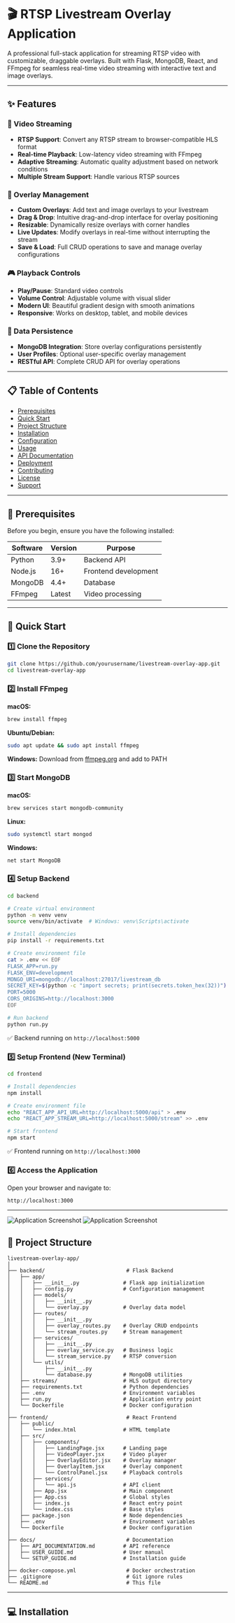 # 🎬 RTSP Livestream Overlay Application

A professional full-stack application for streaming RTSP video with customizable, draggable overlays. Built with Flask, MongoDB, React, and FFmpeg for seamless real-time video streaming with interactive text and image overlays.

---

## ✨ Features

### 🎥 Video Streaming
- **RTSP Support**: Convert any RTSP stream to browser-compatible HLS format
- **Real-time Playback**: Low-latency video streaming with FFmpeg
- **Adaptive Streaming**: Automatic quality adjustment based on network conditions
- **Multiple Stream Support**: Handle various RTSP sources

### 🎨 Overlay Management
- **Custom Overlays**: Add text and image overlays to your livestream
- **Drag & Drop**: Intuitive drag-and-drop interface for overlay positioning
- **Resizable**: Dynamically resize overlays with corner handles
- **Live Updates**: Modify overlays in real-time without interrupting the stream
- **Save & Load**: Full CRUD operations to save and manage overlay configurations

### 🎮 Playback Controls
- **Play/Pause**: Standard video controls
- **Volume Control**: Adjustable volume with visual slider
- **Modern UI**: Beautiful gradient design with smooth animations
- **Responsive**: Works on desktop, tablet, and mobile devices

### 💾 Data Persistence
- **MongoDB Integration**: Store overlay configurations persistently
- **User Profiles**: Optional user-specific overlay management
- **RESTful API**: Complete CRUD API for overlay operations

---

## 📋 Table of Contents

- [Prerequisites](#prerequisites)
- [Quick Start](#quick-start)
- [Project Structure](#project-structure)
- [Installation](#installation)
- [Configuration](#configuration)
- [Usage](#usage)
- [API Documentation](#api-documentation)
- [Deployment](#deployment)
- [Contributing](#contributing)
- [License](#license)
- [Support](#support)

---

## 🔧 Prerequisites

Before you begin, ensure you have the following installed:

| Software | Version | Purpose |
|----------|---------|---------|
| Python | 3.9+ | Backend API |
| Node.js | 16+ | Frontend development |
| MongoDB | 4.4+ | Database |
| FFmpeg | Latest | Video processing |

---

## 🚀 Quick Start

### 1️⃣ Clone the Repository

```bash
git clone https://github.com/yourusername/livestream-overlay-app.git
cd livestream-overlay-app
```

### 2️⃣ Install FFmpeg

**macOS:**
```bash
brew install ffmpeg
```

**Ubuntu/Debian:**
```bash
sudo apt update && sudo apt install ffmpeg
```

**Windows:**
Download from [ffmpeg.org](https://ffmpeg.org/download.html) and add to PATH

### 3️⃣ Start MongoDB

**macOS:**
```bash
brew services start mongodb-community
```

**Linux:**
```bash
sudo systemctl start mongod
```

**Windows:**
```bash
net start MongoDB
```

### 4️⃣ Setup Backend

```bash
cd backend

# Create virtual environment
python -m venv venv
source venv/bin/activate  # Windows: venv\Scripts\activate

# Install dependencies
pip install -r requirements.txt

# Create environment file
cat > .env << EOF
FLASK_APP=run.py
FLASK_ENV=development
MONGO_URI=mongodb://localhost:27017/livestream_db
SECRET_KEY=$(python -c "import secrets; print(secrets.token_hex(32))")
PORT=5000
CORS_ORIGINS=http://localhost:3000
EOF

# Run backend
python run.py
```

✅ Backend running on `http://localhost:5000`

### 5️⃣ Setup Frontend (New Terminal)

```bash
cd frontend

# Install dependencies
npm install

# Create environment file
echo "REACT_APP_API_URL=http://localhost:5000/api" > .env
echo "REACT_APP_STREAM_URL=http://localhost:5000/stream" >> .env

# Start frontend
npm start
```

✅ Frontend running on `http://localhost:3000`

### 6️⃣ Access the Application

Open your browser and navigate to:
```
http://localhost:3000
```

---
![Application Screenshot](livestream-overlay-app/frontend/public/screenshot.png)
![Application Screenshot](livestream-overlay-app/frontend/public/screenshot1.png)


## 📁 Project Structure

```
livestream-overlay-app/
│
├── backend/                          # Flask Backend
│   ├── app/
│   │   ├── __init__.py              # Flask app initialization
│   │   ├── config.py                # Configuration management
│   │   ├── models/
│   │   │   ├── __init__.py
│   │   │   └── overlay.py           # Overlay data model
│   │   ├── routes/
│   │   │   ├── __init__.py
│   │   │   ├── overlay_routes.py    # Overlay CRUD endpoints
│   │   │   └── stream_routes.py     # Stream management
│   │   ├── services/
│   │   │   ├── __init__.py
│   │   │   ├── overlay_service.py   # Business logic
│   │   │   └── stream_service.py    # RTSP conversion
│   │   └── utils/
│   │       ├── __init__.py
│   │       └── database.py          # MongoDB utilities
│   ├── streams/                     # HLS output directory
│   ├── requirements.txt             # Python dependencies
│   ├── .env                         # Environment variables
│   ├── run.py                       # Application entry point
│   └── Dockerfile                   # Docker configuration
│
├── frontend/                         # React Frontend
│   ├── public/
│   │   └── index.html               # HTML template
│   ├── src/
│   │   ├── components/
│   │   │   ├── LandingPage.jsx      # Landing page
│   │   │   ├── VideoPlayer.jsx      # Video player
│   │   │   ├── OverlayEditor.jsx    # Overlay manager
│   │   │   ├── OverlayItem.jsx      # Overlay component
│   │   │   └── ControlPanel.jsx     # Playback controls
│   │   ├── services/
│   │   │   └── api.js               # API client
│   │   ├── App.jsx                  # Main component
│   │   ├── App.css                  # Global styles
│   │   ├── index.js                 # React entry point
│   │   └── index.css                # Base styles
│   ├── package.json                 # Node dependencies
│   ├── .env                         # Environment variables
│   └── Dockerfile                   # Docker configuration
│
├── docs/                             # Documentation
│   ├── API_DOCUMENTATION.md         # API reference
│   ├── USER_GUIDE.md                # User manual
│   └── SETUP_GUIDE.md               # Installation guide
│
├── docker-compose.yml                # Docker orchestration
├── .gitignore                        # Git ignore rules
└── README.md                         # This file
```

---

## 💻 Installation
